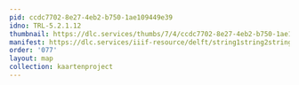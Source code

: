 ```yaml
---
pid: ccdc7702-8e27-4eb2-b750-1ae109449e39
idno: TRL-5.2.1.12
thumbnail: https://dlc.services/thumbs/7/4/ccdc7702-8e27-4eb2-b750-1ae109449e39/full/400,339/0/default.jpg
manifest: https://dlc.services/iiif-resource/delft/string1string2string3/kaartenproject-2007/TRL-5.2.1.12
order: '077'
layout: map
collection: kaartenproject
---
```

